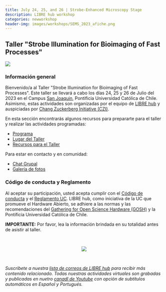 ```yaml
---
title: July 24, 25, and 26 | Strobe-Enhanced Microscopy Stage
description: LIBRE hub workshop
categories: newworkshop
header-img: images/workshops/SEMS_2023_afiche.png
---
```


## Taller "Strobe Illumination for Bioimaging of Fast Processes"

<img src="{{site.baseurl}}/images/others/SEMS_3.jpg" data-action="zoom">

### Información general

Bienvenido/a al Taller "Strobe Illumination for Bioimaging of Fast Processes". Este taller se llevará a cabo los días 24, 25 y 26 de Julio del 2023 en el Campus [San Joaquin](https://www.uc.cl/universidad/nuestros-campus/san-joaquin/), Pontificia Universidad Católica de Chile. Asimismo, estas actividades son organizadas por el equipo de [LIBRE hub](https://librehub.github.io/people/) y auspiciadas por [Chang Zuckerberg Initiative (CZI)](https://chanzuckerberg.com/).

En esta sección encontrarás algunos recursos para prepararte para el taller y realizar las actividades programadas:

- [Programa](/workshops/SEMS_2023/program/)
- [Lugar del Taller](/workshops/SEMS_2023/place/)
- [Recursos para el Taller](/workshops/SEMS_2023/resources/)

Para estar en contacto y en comunidad:

- [Chat Grupal](https://chat.whatsapp.com/Fc0E7UzZYZX3Ky3zRG1wtx)
- [Galería de fotos](https://www.flickr.com/people/197037882@N02/)

### Código de conducta y Reglamento

Al aceptar su participación, usted acepta cumplir con el [Código de conducta](https://openhardware.science/gosh-2017/gosh-code-of-conduct/) y el [Reglamento UC](https://www.ing.uc.cl/electrica/wp-content/uploads/2020/09/reglamento-laboratorio-de-fabricacin-de-ingeniera-elctrica-fablabv3.pdf). LIBRE hub, como iniciativa de la UC que promueve el Hardware Abierto, se adhiere a las normas y las recomendaciones del [Gathering for Open Science Hardware (GOSH)](https://openhardware.science/) y la Pontificia Universidad Católica de Chile.

**IMPORTANTE:** Por favor, lea la información brindada en su totalidad antes de asistir al taller.

<br>

<p align="center">
<img src="{{site.baseurl}}/images/workshops/SEMS_2023_afiche.png">
</p>

<br>

*Suscribete a nuestra [lista de correos de LIBRE hub](https://mailchi.mp/2efa11be3d6b/libre_hub) para recibir más contenido relacionado. Todas nuestras actividades virtuales son grabadas y publicadas en nuetro [canadl de Youtube](https://www.youtube.com/channel/UCKaffupDA8KKrDE0rd668Xw) con opción de subtítulos automáticos en Español y Portugués.*

<!--

### In-person workshop | Date: 24-26 July, 2023 | Location: [San Joaquin Campus](https://www.uc.cl/universidad/nuestros-campus/san-joaquin/), UC, Santiago, Chile

<br>

We are thrilled to invite you to an exciting hands-on workshop on building, using, and modifying our low-cost microfluidic droplet generation workstation. During the workshop, you will:
- Learn the fundamentals of stroboscopy (visualization of fast-moving particles) in microfluidics research.
- Gain hands-on experience in assembling and operating our low-cost microfluidic droplet generation workstation.
- Explore various applications and research opportunities utilizing droplets microfluidics.
- Collaborate with experts and fellow researchers to exchange ideas and experiences.

Whether you are new to microfluidics or looking to enhance your existing knowledge, this workshop offers an opportunity to expand your skill set and propel your research forward. Don't miss out on this invaluable learning experience.

Spaces are limited, so we encourage you to reserve your spot soon. To register or learn more about the workshop, please fill out [this form](https://tinyurl.com/microfluidics-librehub).

We look forward to seeing you in Chile and embarking on this exciting journey together of open-source technologies!

<p align="center">
<a href="https://tinyurl.com/microfluidics-librehub" target="_blank"><img src="{{site.baseurl}}/images/others/strobeillum.png"></a>
</p>

<br>

*Subscribe to the [LIBRE_hub mailing list](https://mailchi.mp/2efa11be3d6b/libre_hub) for more content related. All online activities are recorded and posted on [Youtube](https://www.youtube.com/channel/UCKaffupDA8KKrDE0rd668Xw) with subtitle options for Spanish and Portuguese.*

-->
